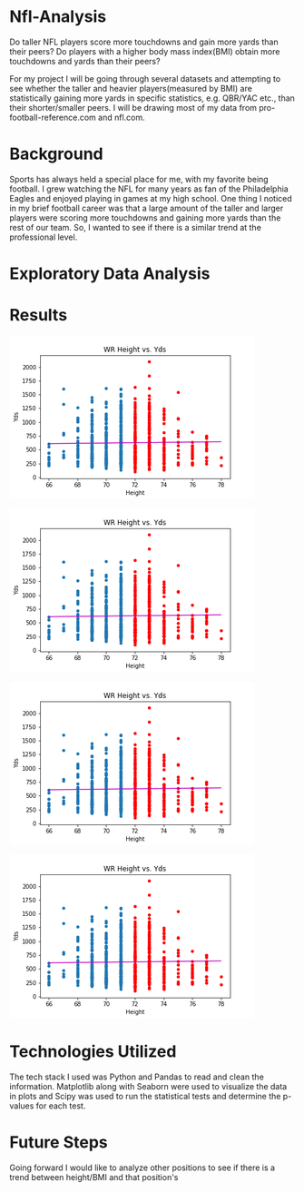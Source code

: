 # Nfl-Analysis
Do taller NFL players score more touchdowns and gain more yards than their peers? Do players with a higher body mass index(BMI) obtain more touchdowns and yards than their peers?


For my project I will be going through several datasets and attempting to see whether the taller and heavier players(measured by BMI) are statistically gaining more yards in specific statistics, e.g. QBR/YAC etc., than their shorter/smaller peers. I will be drawing most of my data from pro-football-reference.com and nfl.com.


# Background
Sports has always held a special place for me, with my favorite being football. I grew watching the NFL for many years as fan of the Philadelphia Eagles and enjoyed playing in games at my high school. One thing I noticed in my brief football career was that a large amount of the taller and larger players were scoring more touchdowns and gaining more yards than the rest of our team. So, I wanted to see if there is a similar trend at the professional level.

# Exploratory Data Analysis


# Results
![Rb Height vs Yards](/images/rbhtscatyds.png)

![Rb Height vs Yards](/images/rbhtscatyds.png)

![Rb Height vs Yards](/images/rbhtscatyds.png)

![Rb Height vs Yards](/images/rbhtscatyds.png)


# Technologies Utilized
The tech stack I used was Python and Pandas to read and clean the information. Matplotlib along with Seaborn were used to visualize the data in plots and Scipy was used to run the statistical tests and determine the p-values for each test.


# Future Steps
Going forward I would like to analyze other positions to see if there is a trend between height/BMI and that position's 

